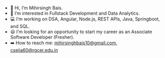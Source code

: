 - 👋 Hi, I’m Mihirsingh Bais.
- 👀 I’m interested in Fullstack Development and Data Analytics.
- 💻 I’m working on DSA, Angular, Node.js, REST APIs, Java, Springboot, and SQL.
- 😃 I’m looking for an opportunity to start my career as an Associate Software Developer (Fresher).
- ➡️ How to reach me: mihirsinghbais10@gmail.com, cseiia60@rgcer.edu.in

<!---
mihirsingh1001/mihirsingh1001 is a ✨ special ✨ repository because its `README.md` (this file) appears on your GitHub profile.
You can click the Preview link to take a look at your cha

